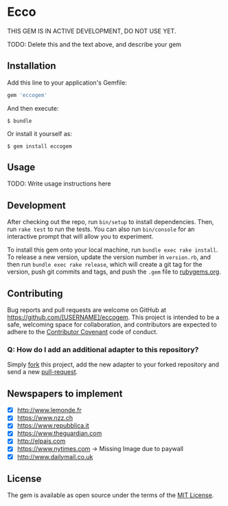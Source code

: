 # Ecco

THIS GEM IS IN ACTIVE DEVELOPMENT, DO NOT USE YET.

TODO: Delete this and the text above, and describe your gem

## Installation

Add this line to your application's Gemfile:

```ruby
gem 'eccogem'
```

And then execute:

    $ bundle

Or install it yourself as:

    $ gem install eccogem

## Usage

TODO: Write usage instructions here

## Development

After checking out the repo, run `bin/setup` to install dependencies. Then, run `rake test` to run the tests. You can also run `bin/console` for an interactive prompt that will allow you to experiment.

To install this gem onto your local machine, run `bundle exec rake install`. To release a new version, update the version number in `version.rb`, and then run `bundle exec rake release`, which will create a git tag for the version, push git commits and tags, and push the `.gem` file to [rubygems.org](https://rubygems.org).

## Contributing

Bug reports and pull requests are welcome on GitHub at https://github.com/[USERNAME]/eccogem. This project is intended to be a safe, welcoming space for collaboration, and contributors are expected to adhere to the [Contributor Covenant](http://contributor-covenant.org) code of conduct.

### Q: How do I add an additional adapter to this repository?
Simply [fork](https://github.com/therod/ecco#fork-destination-box) this project, add the new adapter to your forked repository and send a new [pull-request](https://github.com/therod/ecco/compare).

## Newspapers to implement
- [x] http://www.lemonde.fr
- [x] https://www.nzz.ch
- [x] https://www.repubblica.it
- [x] https://www.theguardian.com
- [x] http://elpais.com
- [x] https://www.nytimes.com -> Missing Image due to paywall
- [x] http://www.dailymail.co.uk

## License

The gem is available as open source under the terms of the [MIT License](http://opensource.org/licenses/MIT).
